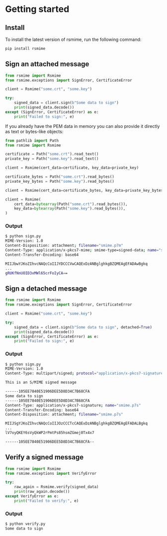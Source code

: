 # Getting started

## Install

To install the latest version of rsmime, run the following command:

```bash
pip install rsmime
```

## Sign an attached message

```python
from rsmime import Rsmime
from rsmime.exceptions import SignError, CertificateError

client = Rsmime("some.crt", "some.key")

try:
    signed_data = client.sign(b"Some data to sign")
    print(signed_data.decode())
except (SignError, CertificateError) as e:
    print("Failed to sign:", e)
```

If you already have the PEM data in memory you can also provide it directly as text or
bytes-like objects:

```python
from pathlib import Path
from rsmime import Rsmime

certificate = Path("some.crt").read_text()
private_key = Path("some.key").read_text()

client = Rsmime(cert_data=certificate, key_data=private_key)

certificate_bytes = Path("some.crt").read_bytes()
private_key_bytes = Path("some.key").read_bytes()

client = Rsmime(cert_data=certificate_bytes, key_data=private_key_bytes)

client = Rsmime(
    cert_data=bytearray(Path("some.crt").read_bytes()),
    key_data=bytearray(Path("some.key").read_bytes()),
)
```

### Output

```bash
$ python sign.py
MIME-Version: 1.0
Content-Disposition: attachment; filename="smime.p7m"
Content-Type: application/x-pkcs7-mime; smime-type=signed-data; name="smime.p7m"
Content-Transfer-Encoding: base64

MIIJbwYJKoZIhvcNAQcCoIIJYDCCCVwCAQExDzANBglghkgBZQMEAgEFADAwBgkq
...
gRUKfNnUOID3xMWl65crFoIyCA==


```

## Sign a detached message

```python
from rsmime import Rsmime
from rsmime.exceptions import SignError, CertificateError

client = Rsmime("some.crt", "some.key")

try:
    signed_data = client.sign(b"Some data to sign", detached=True)
    print(signed_data.decode())
except (SignError, CertificateError) as e:
    print("Failed to sign:", e)
```

### Output

```bash
$ python sign.py
MIME-Version: 1.0
Content-Type: multipart/signed; protocol="application/x-pkcs7-signature"; micalg="sha-256"; boundary="----105EE7840E51906DEE5D8D34C7B68CFA"

This is an S/MIME signed message

------105EE7840E51906DEE5D8D34C7B68CFA
Some data to sign
------105EE7840E51906DEE5D8D34C7B68CFA
Content-Type: application/x-pkcs7-signature; name="smime.p7s"
Content-Transfer-Encoding: base64
Content-Disposition: attachment; filename="smime.p7s"

MIIJSgYJKoZIhvcNAQcCoIIJOzCCCTcCAQExDzANBglghkgBZQMEAgEFADALBgkq
...
lV7oyQKEY6sVyQkWP2rPmtPs85hsmZGmej0Tx4x7

------105EE7840E51906DEE5D8D34C7B68CFA--


```

## Verify a signed message

```python
from rsmime import Rsmime
from rsmime.exceptions import VerifyError

try:
    raw_again = Rsmime.verify(signed_data)
    print(raw_again.decode())
except VerifyError as e:
    print("Failed to verify:", e)
```

### Output

```bash
$ python verify.py
Some data to sign
```
